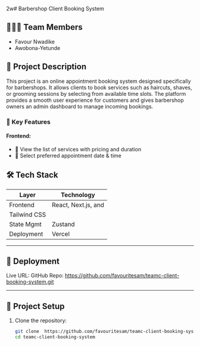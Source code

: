 2w# Barbershop Client Booking System

## 🧑‍🤝‍🧑 Team Members
- Favour Nwadike  
- Awobona-Yetunde

## 📘 Project Description
This project is an online appointment booking system designed specifically for barbershops. It allows clients to book services such as haircuts, shaves, 
or grooming sessions by selecting from available time slots. The platform provides a smooth user experience for customers and gives barbershop owners an admin dashboard to manage incoming bookings.

### 🎯 Key Features

#### Frontend:
- 💈 View the list of services with pricing and duration
- 📅 Select preferred appointment date & time





## 🛠️ Tech Stack

| Layer       | Technology        |
|-------------|-------------------|
| Frontend    | React, Next.js, and 
               Tailwind CSS        |
| State Mgmt  | Zustand            |
| Deployment  | Vercel             |

---

## 🚀 Deployment
Live URL: 
GitHub Repo:  https://github.com/favouritesam/teamc-client-booking-system.git


---

## 📂 Project Setup

1. Clone the repository:
   ```bash
   git clone  https://github.com/favouritesam/teamc-client-booking-system.git
   cd teamc-client-booking-system
